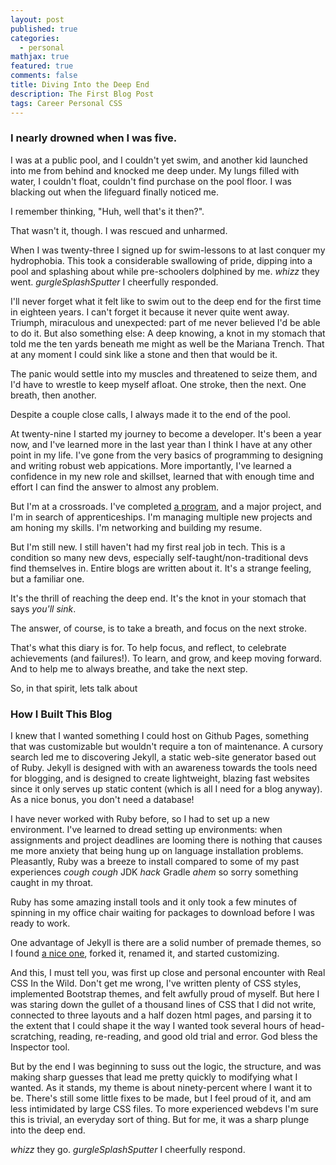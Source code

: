```yaml
---
layout: post
published: true
categories:
  - personal
mathjax: true
featured: true
comments: false
title: Diving Into the Deep End
description: The First Blog Post
tags: Career Personal CSS
---
```

### I nearly drowned when I was five. 

I was at a public pool, and I couldn't yet swim, and another kid launched into me from behind and knocked me deep under. My lungs filled with water, I couldn't float, couldn't find purchase on the pool floor. I was blacking out when the lifeguard finally noticed me. 

I remember thinking, "Huh, well that's it then?". 

That wasn't it, though. I was rescued and unharmed. 

When I was twenty-three I signed up for swim-lessons to at last conquer my hydrophobia. This took a considerable swallowing of pride, dipping into a pool and splashing about while pre-schoolers dolphined by me. *whizz* they went. *gurgleSplashSputter* I cheerfully responded. 

I'll never forget what it felt like to swim out to the deep end for the first time in eighteen years. I can't forget it because it never quite went away. Triumph, miraculous and unexpected: part of me never believed I'd be able to do it. But also something else: A deep knowing, a knot in my stomach that told me the ten yards beneath me might as well be the Mariana Trench. That at any moment I could sink like a stone and then that would be it.

The panic would settle into my muscles and threatened to seize them, and I'd have to wrestle to keep myself afloat. One stroke, then the next. One breath, then another. 

Despite a couple close calls, I always made it to the end of the pool. 

At twenty-nine I started my journey to become a developer. It's been a year now, and I've learned more in the last year than I think I have at any other point in my life. I've gone from the very basics of programming to designing and writing robust web appications. More importantly, I've learned a confidence in my new role and skillset, learned that with enough time and effort I can find the answer to almost any problem. 

But I'm at a crossroads. I've completed [a program](https://www.launchcode.org/summerofcode), and a major project, and I'm in search of apprenticeships. I'm managing multiple new projects and am honing my skills. I'm networking and building my resume. 

But I'm still new. I still haven't had my first real job in tech. This is a condition so many new devs, especially self-taught/non-traditional devs find themselves in. Entire blogs are written about it. It's a strange feeling, but a familiar one. 

It's the thrill of reaching the deep end. It's the knot in your stomach that says *you'll sink*. 

The answer, of course, is to take a  breath, and focus on the next stroke. 

That's what this diary is for. To help focus, and reflect, to celebrate achievements (and failures!). To learn, and grow, and keep moving forward. And to help me to always breathe, and take the next step. 

So, in that spirit, lets talk about

### How I Built This Blog

I knew that I wanted something I could host on Github Pages, something that was customizable but wouldn't require a ton of maintenance. A cursory search led me to discovering Jekyll, a static web-site generator based out of Ruby. Jekyll is designed with with an awareness towards the tools need for blogging, and is designed to create lightweight, blazing fast websites since it only serves up static content (which is all I need for a blog anyway). As a nice bonus, you don't need a database!

I have never worked with Ruby before, so I had to set up a new environment. I've learned to dread setting up environments: when assignments and project deadlines are looming there is nothing that causes me more anxiety that being hung up on language installation problems. Pleasantly, Ruby was a breeze to install compared to some of my past experiences *cough* *cough* JDK *hack* Gradle *ahem* so sorry something caught in my throat. 

Ruby has some amazing install tools and it only took a few minutes of spinning in my office chair waiting for packages to download before I was ready to work.

One advantage of Jekyll is there are a solid number of premade themes, so I found [a nice one](https://github.com/hmfaysal/Notepad), forked it, renamed it, and started customizing. 

And this, I must tell you, was first up close and personal encounter with Real CSS In the Wild. Don't get me wrong, I've written plenty of CSS styles, implemented Bootstrap themes, and felt awfully proud of myself. But here I was staring down the gullet of a thousand lines of CSS that I did not write, connected to three layouts and a half dozen html pages, and parsing it to the extent that I could shape it the way I wanted took several hours of head-scratching, reading, re-reading, and good old trial and error. God bless the Inspector tool. 

But by the end I was beginning to suss out the logic, the structure, and was making sharp guesses that lead me pretty quickly to modifying what I wanted. As it stands, my theme is about ninety-percent where I want it to be. There's still some little fixes to be made, but I feel proud of it, and am less intimidated by large CSS files.  To more experienced webdevs I'm sure this is trivial, an everyday sort of thing.  But for me, it was a sharp plunge into the deep end. 

*whizz* they go.
*gurgleSplashSputter* I cheerfully respond.

